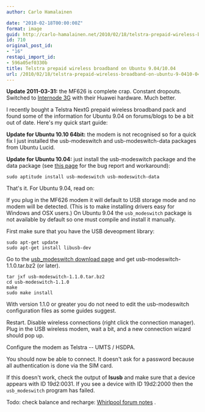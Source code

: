```yaml
---
author: Carlo Hamalainen

date: "2010-02-18T00:00:00Z"
format: image
guid: http://carlo-hamalainen.net/2010/02/18/telstra-prepaid-wireless-broadband-on-ubuntu-9-0410-04/
id: 710
original_post_id:
- "16"
restapi_import_id:
- 596a05ef0330b
title: Telstra prepaid wireless broadband on Ubuntu 9.04/10.04
url: /2010/02/18/telstra-prepaid-wireless-broadband-on-ubuntu-9-0410-04/
---
```

**Update 2011-03-31:** the MF626 is complete crap. Constant dropouts. Switched to [Internode 3G](http://www.internode.on.net/residential/wireless_broadband/nodemobile_data/) with their Huawei hardware. Much better.

I recently bought a Telstra NextG prepaid wireless broadband pack and found some of the information for Ubuntu 9.04 on forums/blogs to be a bit out of date. Here's my quick start guide:

**Update for Ubuntu 10.10 64bit:** the modem is not recognised so for a quick fix I just installed the usb-modeswitch and usb-modeswitch-data packages from Ubuntu Lucid.

**Update for Ubuntu 10.04:** just install the usb-modeswitch package and the data package (see [this page](https://bugs.launchpad.net/ubuntu/+source/linux/+bug/546728) for the bug report and workaround):

    sudo aptitude install usb-modeswitch usb-modeswitch-data

That's it. For Ubuntu 9.04, read on:

If you plug in the MF626 modem it will default to USB storage mode and no modem will be detected. (This is to make installing drivers easy for Windows and OSX users.) On Ubuntu 9.04 the ``usb_modeswitch`` package is not available by default so one must compile and install it manually.

First make sure that you have the USB deveopment library:

    sudo apt-get update
    sudo apt-get install libusb-dev

Go to the [usb_modeswitch download page](http://www.draisberghof.de/usb_modeswitch/#download) and get usb-modeswitch-1.1.0.tar.bz2 (or later).

    tar jxf usb-modeswitch-1.1.0.tar.bz2
    cd usb-modeswitch-1.1.0
    make
    sudo make install

With version 1.1.0 or greater you do not need to edit the usb-modeswitch configuration files as some guides suggest.

Restart. Disable wireless connections (right click the connection manager). Plug in the USB wireless modem, wait a bit, and a new connection wizard should pop up.

Configure the modem as Telstra -- UMTS / HSDPA.

You should now be able to connect. It doesn't ask for a password because all authentication is done via the SIM card.

If this doesn't work, check the output of **lsusb** and make sure that a device appears with ID 19d2:0031. If you see a device with ID 19d2:2000 then the ``usb_modeswitch`` program has failed.

Todo: check balance and recharge: [Whirlpool forum notes](http://forums.whirlpool.net.au/forum-replies.cfm?t=1072789&r=17344691#r17344691) .
